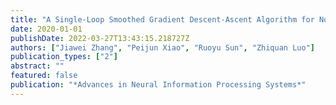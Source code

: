 ```yaml
---
title: "A Single-Loop Smoothed Gradient Descent-Ascent Algorithm for Nonconvex-Concave Min-Max Problems"
date: 2020-01-01
publishDate: 2022-03-27T13:43:15.218727Z
authors: ["Jiawei Zhang", "Peijun Xiao", "Ruoyu Sun", "Zhiquan Luo"]
publication_types: ["2"]
abstract: ""
featured: false
publication: "*Advances in Neural Information Processing Systems*"
---
```



